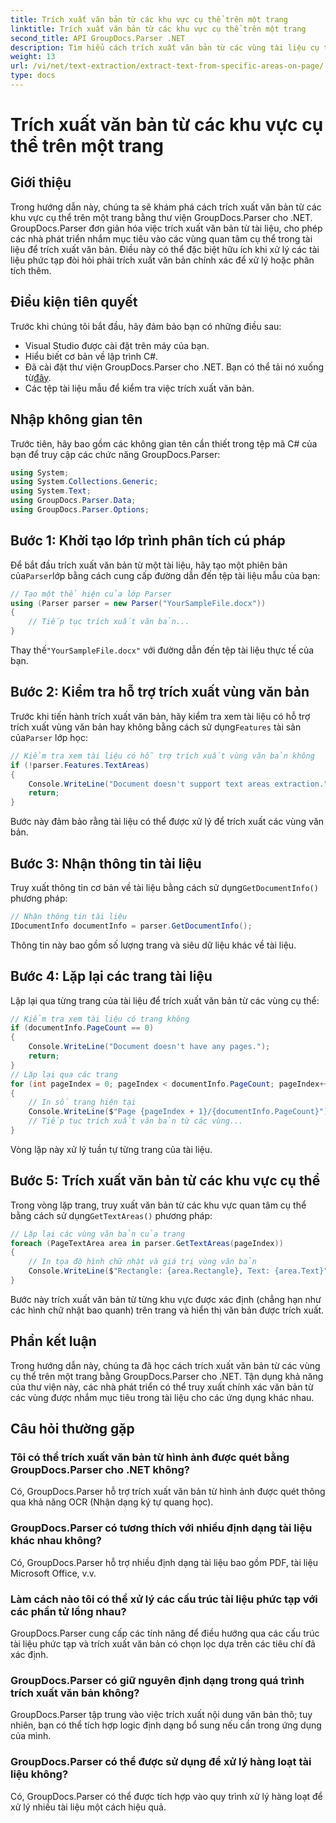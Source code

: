 ```yaml
---
title: Trích xuất văn bản từ các khu vực cụ thể trên một trang
linktitle: Trích xuất văn bản từ các khu vực cụ thể trên một trang
second_title: API GroupDocs.Parser .NET
description: Tìm hiểu cách trích xuất văn bản từ các vùng tài liệu cụ thể bằng GroupDocs.Parser cho .NET. Trích xuất văn bản có mục tiêu và chính xác cho ứng dụng của bạn.
weight: 13
url: /vi/net/text-extraction/extract-text-from-specific-areas-on-page/
type: docs
---
```

# Trích xuất văn bản từ các khu vực cụ thể trên một trang

## Giới thiệu
Trong hướng dẫn này, chúng ta sẽ khám phá cách trích xuất văn bản từ các khu vực cụ thể trên một trang bằng thư viện GroupDocs.Parser cho .NET. GroupDocs.Parser đơn giản hóa việc trích xuất văn bản từ tài liệu, cho phép các nhà phát triển nhắm mục tiêu vào các vùng quan tâm cụ thể trong tài liệu để trích xuất văn bản. Điều này có thể đặc biệt hữu ích khi xử lý các tài liệu phức tạp đòi hỏi phải trích xuất văn bản chính xác để xử lý hoặc phân tích thêm.
## Điều kiện tiên quyết
Trước khi chúng tôi bắt đầu, hãy đảm bảo bạn có những điều sau:
- Visual Studio được cài đặt trên máy của bạn.
- Hiểu biết cơ bản về lập trình C#.
- Đã cài đặt thư viện GroupDocs.Parser cho .NET. Bạn có thể tải nó xuống từ[đây](https://releases.groupdocs.com/parser/net/).
- Các tệp tài liệu mẫu để kiểm tra việc trích xuất văn bản.
## Nhập không gian tên
Trước tiên, hãy bao gồm các không gian tên cần thiết trong tệp mã C# của bạn để truy cập các chức năng GroupDocs.Parser:
```csharp
using System;
using System.Collections.Generic;
using System.Text;
using GroupDocs.Parser.Data;
using GroupDocs.Parser.Options;
```
## Bước 1: Khởi tạo lớp trình phân tích cú pháp
 Để bắt đầu trích xuất văn bản từ một tài liệu, hãy tạo một phiên bản của`Parser`lớp bằng cách cung cấp đường dẫn đến tệp tài liệu mẫu của bạn:
```csharp
// Tạo một thể hiện của lớp Parser
using (Parser parser = new Parser("YourSampleFile.docx"))
{
    // Tiếp tục trích xuất văn bản...
}
```
 Thay thế`"YourSampleFile.docx"` với đường dẫn đến tệp tài liệu thực tế của bạn.
## Bước 2: Kiểm tra hỗ trợ trích xuất vùng văn bản
 Trước khi tiến hành trích xuất văn bản, hãy kiểm tra xem tài liệu có hỗ trợ trích xuất vùng văn bản hay không bằng cách sử dụng`Features` tài sản của`Parser` lớp học:
```csharp
// Kiểm tra xem tài liệu có hỗ trợ trích xuất vùng văn bản không
if (!parser.Features.TextAreas)
{
    Console.WriteLine("Document doesn't support text areas extraction.");
    return;
}
```
Bước này đảm bảo rằng tài liệu có thể được xử lý để trích xuất các vùng văn bản.
## Bước 3: Nhận thông tin tài liệu
 Truy xuất thông tin cơ bản về tài liệu bằng cách sử dụng`GetDocumentInfo()` phương pháp:
```csharp
// Nhận thông tin tài liệu
IDocumentInfo documentInfo = parser.GetDocumentInfo();
```
Thông tin này bao gồm số lượng trang và siêu dữ liệu khác về tài liệu.
## Bước 4: Lặp lại các trang tài liệu
Lặp lại qua từng trang của tài liệu để trích xuất văn bản từ các vùng cụ thể:
```csharp
// Kiểm tra xem tài liệu có trang không
if (documentInfo.PageCount == 0)
{
    Console.WriteLine("Document doesn't have any pages.");
    return;
}
// Lặp lại qua các trang
for (int pageIndex = 0; pageIndex < documentInfo.PageCount; pageIndex++)
{
    // In số trang hiện tại
    Console.WriteLine($"Page {pageIndex + 1}/{documentInfo.PageCount}");
    // Tiếp tục trích xuất văn bản từ các vùng...
}
```
Vòng lặp này xử lý tuần tự từng trang của tài liệu.
## Bước 5: Trích xuất văn bản từ các khu vực cụ thể
Trong vòng lặp trang, truy xuất văn bản từ các khu vực quan tâm cụ thể bằng cách sử dụng`GetTextAreas()` phương pháp:
```csharp
// Lặp lại các vùng văn bản của trang
foreach (PageTextArea area in parser.GetTextAreas(pageIndex))
{
    // In tọa độ hình chữ nhật và giá trị vùng văn bản
    Console.WriteLine($"Rectangle: {area.Rectangle}, Text: {area.Text}");
}
```
Bước này trích xuất văn bản từ từng khu vực được xác định (chẳng hạn như các hình chữ nhật bao quanh) trên trang và hiển thị văn bản được trích xuất.
## Phần kết luận
Trong hướng dẫn này, chúng ta đã học cách trích xuất văn bản từ các vùng cụ thể trên một trang bằng GroupDocs.Parser cho .NET. Tận dụng khả năng của thư viện này, các nhà phát triển có thể truy xuất chính xác văn bản từ các vùng được nhắm mục tiêu trong tài liệu cho các ứng dụng khác nhau.

## Câu hỏi thường gặp
### Tôi có thể trích xuất văn bản từ hình ảnh được quét bằng GroupDocs.Parser cho .NET không?
Có, GroupDocs.Parser hỗ trợ trích xuất văn bản từ hình ảnh được quét thông qua khả năng OCR (Nhận dạng ký tự quang học).
### GroupDocs.Parser có tương thích với nhiều định dạng tài liệu khác nhau không?
Có, GroupDocs.Parser hỗ trợ nhiều định dạng tài liệu bao gồm PDF, tài liệu Microsoft Office, v.v.
### Làm cách nào tôi có thể xử lý các cấu trúc tài liệu phức tạp với các phần tử lồng nhau?
GroupDocs.Parser cung cấp các tính năng để điều hướng qua các cấu trúc tài liệu phức tạp và trích xuất văn bản có chọn lọc dựa trên các tiêu chí đã xác định.
### GroupDocs.Parser có giữ nguyên định dạng trong quá trình trích xuất văn bản không?
GroupDocs.Parser tập trung vào việc trích xuất nội dung văn bản thô; tuy nhiên, bạn có thể tích hợp logic định dạng bổ sung nếu cần trong ứng dụng của mình.
### GroupDocs.Parser có thể được sử dụng để xử lý hàng loạt tài liệu không?
Có, GroupDocs.Parser có thể được tích hợp vào quy trình xử lý hàng loạt để xử lý nhiều tài liệu một cách hiệu quả.